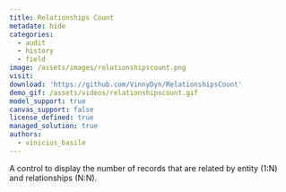 ```yaml
---
title: Relationships Count
metadate: hide
categories:
  - audit
  - history
  - field
image: /assets/images/relationshipscount.png
visit: 
download: 'https://github.com/VinnyDyn/RelationshipsCount'
demo_gif: /assets/videos/relationshipscount.gif
model_support: true
canvas_support: false
license_defined: true
managed_solution: true
authors:
  - vinicius_basile
---
```

A control to display the number of records that are related by entity (1:N) and relationships (N:N).
